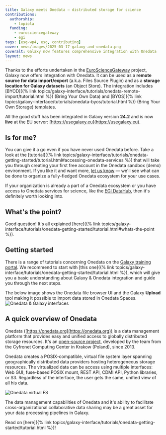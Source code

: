 ```yaml
---
title: Galaxy meets Onedata — distributed storage for science
contributions:
  authorship:
    - lopiola
  funding:
    - eurosciencegateway
    - egi
tags: [esg-wp4, esg, contributing]
cover: news/images/2025-03-17-galaxy-and-onedata.png
coveralt: Galaxy now features comprehensive integration with Onedata
layout: news
---
```


Thanks to the efforts undertaken in the
[EuroScienceGateway](https://galaxyproject.org/projects/esg/) project, Galaxy
now offers integration with Onedata. It can be used as 
a **remote source for data import/export** (a.k.a. Files Source Plugin) and as 
a **storage location for Galaxy datasets** (an Object Store). 
The integration includes 
[BYOD]({% link topics/galaxy-interface/tutorials/onedata-remote-import/tutorial.html %})
(Bring Your Own Data) and
[BYOS]({% link topics/galaxy-interface/tutorials/onedata-byos/tutorial.html %})
(Bring Your Own Storage) templates.

All the good stuff has been integrated in Galaxy version **24.2** and is now
**live** at the EU server: [https://usegalaxy.eu](https://usegalaxy.eu).


## Is for me?

You can give it a go even if you have never used Onedata before. Take a look at
the [tutorial]({% link topics/galaxy-interface/tutorials/onedata-getting-started/tutorial.html#accessing-onedata-services %})
that will take you through creating your first free account in the Onedata
sandbox (demo) environment. If you like it and want more, 
[let us know](https://onedata.org/#/home/contact) — we'll see what can be done to
organize a fully-fledged Onedata ecosystem for your use cases.

If your organization is already a part of a Onedata ecosystem or you have access to
Onedata services for science, like the [EGI DataHub](https://datahub.egi.eu),
then it's definitely worth looking into.


## What's the point?

Good question! It's all explained 
[here]({% link topics/galaxy-interface/tutorials/onedata-getting-started/tutorial.html#whats-the-point %}).


## Getting started

There is a range of tutorials concerning Onedata on the 
[Galaxy training portal](https://training.galaxyproject.org/training-material/search2?query=onedata).
We recommend to start with
[this one]({% link topics/galaxy-interface/tutorials/onedata-getting-started/tutorial.html %}),
which will give you a basic understanding about Galaxy & Onedata integration and
guide you through the next steps.

The below image shows the Onedata file browser UI and the Galaxy **Upload** tool
making it possible to import data stored in Onedata Spaces.
![Onedata & Galaxy interfaces](../../../../topics/galaxy-interface/images/onedata-getting-started/galaxy-onedata-side-by-side.png)


## A quick overview of Onedata

Onedata ([https://onedata.org](https://onedata.org)) is a data management platform that
provides easy and unified access to globally distributed storage resources. It's an 
[open-source project](https://github.com/onedata), developed by the team from the
Cyfronet Computing Center in Krakow (Poland), since 2013.

Onedata creates a POSIX-compatible, virtual file system layer spanning
geographically distributed data providers hosting heterogeneous storage
resources. The virtualized data can be access using multiple interfaces: Web
GUI, fuse-based POSIX mount, REST API, CDMI API, Python libraries, or S3.
Regardless of the interface, the user gets the same, unified view of all his
data.

![Onedata virtual FS](../../../../topics/galaxy-interface/images/onedata-getting-started/onedata-virtual-fs.png)

The data management capabilities of Onedata and it's ability to facilitate
cross-organizational collaborative data sharing may be a great asset for your
data processing pipelines in Galaxy. 

Read on [here]({% link topics/galaxy-interface/tutorials/onedata-getting-started/tutorial.html %})!
